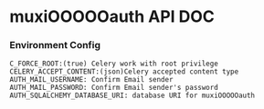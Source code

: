 # muxiOOOOOauth API DOC

### Environment Config

```
C_FORCE_ROOT:(true) Celery work with root privilege
CELERY_ACCEPT_CONTENT:(json)Celery accepted content type
AUTH_MAIL_USERNAME: Confirm Email sender
AUTH_MAIL_PASSWORD: Confirm Email sender's password
AUTH_SQLALCHEMY_DATABASE_URI: database URI for muxiOOOOOauth
```
